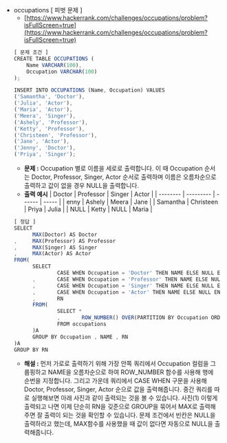 - occupations [ 피벗 문제 ]
  - [https://www.hackerrank.com/challenges/occupations/problem?isFullScreen=true](https://www.hackerrank.com/challenges/occupations/problem?isFullScreen=true)
  ```jsx
  [ 문제 조건 ]
  CREATE TABLE OCCUPATIONS (
      Name VARCHAR(100),
      Occupation VARCHAR(100)
  );

  INSERT INTO OCCUPATIONS (Name, Occupation) VALUES
  ('Samantha', 'Doctor'),
  ('Julia', 'Actor'),
  ('Maria', 'Actor'),
  ('Meera', 'Singer'),
  ('Ashely', 'Professor'),
  ('Ketty', 'Professor'),
  ('Christeen', 'Professor'),
  ('Jane', 'Actor'),
  ('Jenny', 'Doctor'),
  ('Priya', 'Singer');
  ```
  - **문제 :** Occupation 별로 이름을 세로로 출력합니다. 이 때 Occupation 순서는 Doctor, Professor, Singer, Actor 순서로 출력하며 이름은 오름차순으로 출력하고 값이 없을 경우 NULL을 출력합니다.
  - **출력 예시**
  | Doctor   | Professor | Singer | Actor |
  | -------- | --------- | ------ | ----- |
  | enny     | Ashely    | Meera  | Jane  |
  | Samantha | Christeen | Priya  | Julia |
  | NULL     | Ketty     | NULL   | Maria |
  ```jsx
  [ 정답 ]
  SELECT
  		MAX(Doctor) AS Doctor
  ,		MAX(Professor) AS Professor
  ,		MAX(Singer) AS Singer
  ,		MAX(Actor) AS Actor
  FROM(
  		SELECT
  				CASE WHEN Occupation = 'Doctor' THEN NAME ELSE NULL END Doctor
  		,		CASE WHEN Occupation = 'Professor' THEN NAME ELSE NULL END Professor
  		,		CASE WHEN Occupation = 'Singer' THEN NAME ELSE NULL END Singer
  		,		CASE WHEN Occupation = 'Actor' THEN NAME ELSE NULL END Actor
  		,		RN
  		FROM(
  				SELECT *
  				,		ROW_NUMBER() OVER(PARTITION BY Occupation ORDER BY NAME) RN
  				FROM occupations
  		)A
  		GROUP BY Occupation , NAME , RN
  )A
  GROUP BY RN
  ```
  - **해설 :** 먼저 가로로 출력하기 위해 가장 안쪽 쿼리에서 Occupation 컬럼을 그룹핑하고 NAME을 오름차순으로 하여 ROW_NUMBER 함수를 사용해 행에 순번을 지정합니다. 그리고 가운데 쿼리에서 CASE WHEN 구문을 사용해 Doctor, Professor, Singer, Actor 순으로 값을 출력해줍니다. 중간 쿼리를 따로 실행해보면 아래 사진과 같이 출력되는 것을 볼 수 있습니다.
    사진(1)
    이렇게 출력되고 나면 이제 단순히 RN을 깆준으로 GROUP을 묶어서 MAX로 출력해주면 잘 출력이 되는 것을 확인할 수 있습니다. 문제 조건에서 빈칸은 NULL을 출력하라고 했는데, MAX함수를 사용했을 때 값이 없다면 자동으로 NULL을 출력해줍니다.
